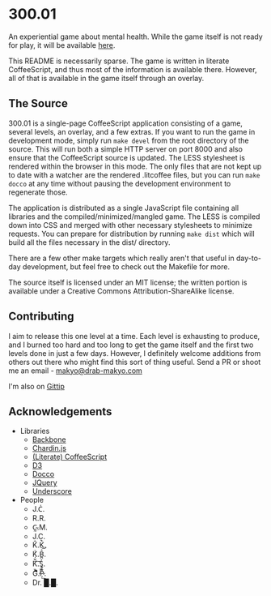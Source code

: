 300.01
======

An experiential game about mental health.  While the game itself is not ready
for play, it will be available [here](http://300.01.drab-makyo.com).

This README is necessarily sparse.  The game is written in literate
CoffeeScript, and thus most of the information is available there.  However, all
of that is available in the game itself through an overlay.

## The Source

300.01 is a single-page CoffeeScript application consisting of a game, several
levels, an overlay, and a few extras.  If you want to run the game in
development mode, simply run `make devel` from the root directory of the source.
This will run both a simple HTTP server on port 8000 and also ensure that the
CoffeeScript source is updated.  The LESS stylesheet is rendered within the
browser in this mode.  The only files that are not kept up to date with a
watcher are the rendered .litcoffee files, but you can run `make docco` at any
time without pausing the development environment to regenerate those.

The application is distributed as a single JavaScript file containing all
libraries and the compiled/minimized/mangled game.  The LESS is compiled down
into CSS and merged with other necessary stylesheets to minimize requests.  You
can prepare for distribution by running `make dist` which will build all the
files necessary in the dist/ directory.

There are a few other make targets which really aren't that useful in day-to-day
development, but feel free to check out the Makefile for more.

The source itself is licensed under an MIT license; the written portion is
available under a Creative Commons Attribution-ShareAlike license.

## Contributing

I aim to release this one level at a time.  Each level is exhausting to produce,
and I burned too hard and too long to get the game itself and the first two
levels done in just a few days.  However, I definitely welcome additions from
others out there who might find this sort of thing useful.  Send a PR or shoot
me an email - makyo@drab-makyo.com

I'm also on [Gittip](https://www.gittip.com/makyo/)

## Acknowledgements

* Libraries
    * [Backbone](http://backbonejs.org/)
    * [Chardin.js](https://github.com/heelhook/chardin.js)
    * [(Literate) CoffeeScript](http://coffeescript.org/)
    * [D3](http://d3js.org/)
    * [Docco](http://jashkenas.github.io/docco/)
    * [JQuery](http://jquery.com/)
    * [Underscore](http://underscorejs.org)
* People
    * J.C&#x30d;.
    * R.R.
    * C&#x330;&#x334;.M.
    * J.C&#x359;.
    * K&#x302;.K&#x341;.
    * K&#x342;&#x307;.B&#x363;&#x32a;&#x35d;.
    * K&#x304;&#x360;&#x344;.S&#x309;&#x356;&#x321;&#x333;.
    * G&#x313;&#x34c;&#x36b;&#x30f;.P&#x310;&#x309;&#x317;&#x337;&#x35f;.
    * Dr. &#x2588;.&#x2588;.
